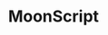 ---
codehost: https://github.com/https://github.com/leafo/moonscript
logohandle: moonscript
sort: moonscript
title: MoonScript
website: https://moonscript.org/
---